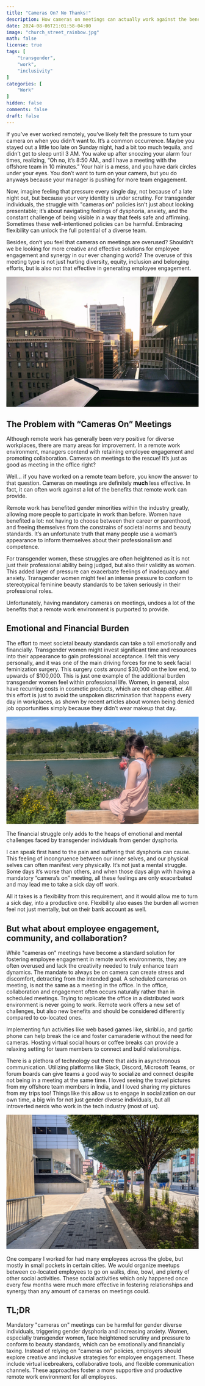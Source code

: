 ```yaml
---
title: "Cameras On? No Thanks!"
description: How cameras on meetings can actually work against the benefits of a remote work environment towards diversity, equity, inclusion, and belonging.  From the perspective of a transgender woman.
date: 2024-08-06T21:01:58-04:00
image: "church_street_rainbow.jpg"
math: false
license: true
tags: [
    "transgender",
    "work",
    "inclusivity"
]
categories: [
    "Work"
]
hidden: false
comments: false
draft: false
---
```


If you’ve ever worked remotely, you’ve likely felt the pressure to turn your camera on when you didn’t want to. It’s a common occurrence. Maybe you stayed out a little too late on Sunday night, had a bit too much tequila, and didn’t get to sleep until 3 AM. You wake up after snoozing your alarm four times, realizing, “Oh no, it’s 8:50 AM., and I have a meeting with the offshore team in 10 minutes.” Your hair is a mess, and you have dark circles under your eyes. You don’t want to turn on your camera, but you do anyways because your manager is pushing for more team engagement.

Now, imagine feeling that pressure every single day, not because of a late night out, but because your very identity is under scrutiny. For transgender individuals, the struggle with "cameras on" policies isn’t just about looking presentable; it’s about navigating feelings of dysphoria, anxiety, and the constant challenge of being visible in a way that feels safe and affirming.  Sometimes these well-intentioned policies can be harmful.  Embracing flexibility can unlock the full potential of a diverse team.

Besides, don’t you feel that cameras on meetings are overused?  Shouldn’t we be looking for more creative  and effective solutions for employee engagement and synergy in our ever changing world? The overuse of this meeting type is not just hurting diversity, equity, inclusion and belonging efforts, but is also not that effective in generating employee engagement.

![The Palliser, a hotel in Calgary shot from the Le Germain building.](palliser_calgary.jpg)

## The Problem with “Cameras On” Meetings

Although remote work has generally been very positive for diverse workplaces, there are many areas for improvement.  In a remote work environment, managers contend with retaining employee engagement and promoting collaboration.  Cameras on meetings to the rescue! It’s just as good as meeting in the office right?

Well… if you have worked on a remote team before, you know the answer to that question.  Cameras on meetings are definitely **much** less effective.  In fact, it can often work against a lot of the benefits that remote work can provide.  

Remote work has benefited gender minorities within the industry greatly, allowing more people to participate in work than before.  Women have benefited a lot: not having to choose between their career or parenthood, and freeing themselves from the constrains of societal norms and beauty standards.  It’s an unfortunate truth that many people use a woman’s appearance to inform themselves about their professionalism and competence. 

For transgender women, these struggles are often heightened as it is not just their professional ability being judged, but also their validity as women. This added layer of pressure can exacerbate feelings of inadequacy and anxiety. Transgender women might feel an intense pressure to conform to stereotypical feminine beauty standards to be taken seriously in their professional roles.

Unfortunately, having mandatory cameras on meetings, undoes a lot of the benefits that a remote work environment is purported to provide.

## Emotional and Financial Burden

The effort to meet societal beauty standards can take a toll emotionally and financially. Transgender women might invest significant time and resources into their appearance to gain professional acceptance. I felt this very personally, and it was one of the main driving forces for me to seek facial feminization surgery. This surgery costs around $30,000 on the low end, to upwards of $100,000. This is just one example of the additional burden transgender women feel within professional life. Women, in general, also have recurring costs in cosmetic products, which are not cheap either. All this effort is just to avoid the unspoken discrimination that happens every day in workplaces, as shown by recent articles about women being denied job opportunities simply because they didn’t wear makeup that day.

![Cailey( @caillazy) sitting on a wooden fence and looking over the river, pondering.](caillazy_1.jpg)

The financial struggle only adds to the heaps of emotional and mental challenges faced by transgender individuals from gender dysphoria.

I can speak first hand to the pain and suffering that dysphoria can cause.  This feeling of incongruence between our inner selves, and our physical selves can often manifest very physically.  It’s not just a mental struggle.  Some days it’s worse than others, and when those days align with having a mandatory “camera’s on” meeting, all these feelings are only exacerbated and may lead me to take a sick day off work.

All it takes is a flexibility from this requirement, and it would allow me to turn a sick day, into a productive one.  Flexibility also eases the burden all women feel not just mentally, but on their bank account as well.

## But what about employee engagement, community, and collaboration?

While "cameras on" meetings have become a standard solution for fostering employee engagement in remote work environments, they are often overused and lack the creativity needed to truly enhance team dynamics. The mandate to always be on camera can create stress and discomfort, detracting from the intended goal. A scheduled cameras on meeting, is not the same as a meeting in the office.  In the office, collaboration and engagement often occurs naturally rather than in scheduled meetings.  Trying to replicate the office in a distributed work environment is never going to work.  Remote work offers a new set of challenges, but also new benefits and should be considered differently compared to co-located ones.

Implementing fun activities like web based games like, skribl.io, and gartic phone can help break the ice and foster camaraderie without the need for cameras.  Hosting virtual social hours or coffee breaks can provide a relaxing setting for team members to connect and build relationships. 

There is a plethora of technology out there that aids in asynchronous communication.  Utilizing platforms like Slack, Discord, Microsoft Teams, or forum boards can give teams a good way to socialize and connect despite not being in a meeting at the same time.  I loved seeing the travel pictures from my offshore team members in India, and I loved sharing my pictures from my trips too!  Things like this allow us to engage in socialization on our own time, a big win for not just gender diverse individuals, but all introverted nerds who work in the tech industry (most of us).

![100 Dundas Street in London, Ontario](100_dundas.jpg)

One company I worked for had many employees across the globe, but mostly in small pockets in certain cities.  We would organize meetups between co-located employees to go on walks, dine, bowl, and plenty of other social activities.  These social activities which only happened once every few months were much more effective in fostering relationships and synergy than any amount of cameras on meetings could.

## TL;DR

Mandatory "cameras on" meetings can be harmful for gender diverse individuals, triggering gender dysphoria and increasing anxiety. Women, especially transgender women, face heightened scrutiny and pressure to conform to beauty standards, which can be emotionally and financially taxing. Instead of relying on "cameras on" policies, employers should explore creative and inclusive strategies for employee engagement. These include virtual icebreakers, collaborative tools, and flexible communication channels. These approaches foster a more supportive and productive remote work environment for all employees.


